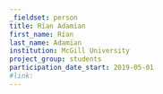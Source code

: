 ```yaml
---
_fieldset: person
title: Rían Adamian
first_name: Rían
last_name: Adamian
institution: McGill University
project_group: students
participation_date_start: 2019-05-01
#link: 
---
```

